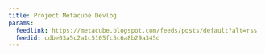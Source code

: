 ```yaml
---
title: Project Metacube Devlog
params:
  feedlink: https://metacube.blogspot.com/feeds/posts/default?alt=rss
  feedid: cdbe03a5c2a1c5105fc5c6a8b29a345d
---
```

